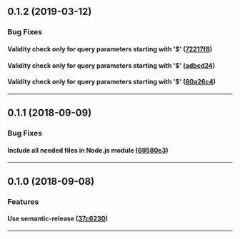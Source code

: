 ## 0.1.2 (2019-03-12)

### Bug Fixes


#### Validity check only for query parameters starting with '$' ([72217f8](https://github.com/sealsystems/node-odata-mongo/commit/72217f8))

#### Validity check only for query parameters starting with '$' ([adbcd24](https://github.com/sealsystems/node-odata-mongo/commit/adbcd24))

#### Validity check only for query parameters starting with '$' ([80a26c4](https://github.com/sealsystems/node-odata-mongo/commit/80a26c4))



---

## 0.1.1 (2018-09-09)

### Bug Fixes


#### Include all needed files in Node.js module ([69580e3](https://github.com/sealsystems/node-odata-mongo/commit/69580e3))



---

## 0.1.0 (2018-09-08)

### Features


#### Use semantic-release ([37c6230](https://github.com/sealsystems/node-odata-mongo/commit/37c6230))



---

